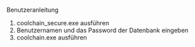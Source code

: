 Benutzeranleitung

1. coolchain_secure.exe ausführen
2. Benutzernamen und das Password der Datenbank eingeben
3. coolchain.exe ausführen

